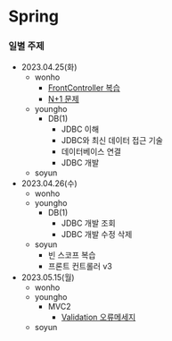 # Spring

### 일별 주제

- 2023.04.25(화)
  - wonho
    - [FrontController 복습](./wonho/FrontController/)
    - [N+1 문제](https://seoarc.tistory.com/81)
  - youngho
    - DB(1) 
      - JDBC 이해
      - JDBC와 최신 데이터 접근 기술
      - 데이터베이스 연결
      - JDBC 개발
  - soyun
- 2023.04.26(수)
  - wonho
  - youngho
    - DB(1)
      - JDBC 개발 조회
      - JDBC 개발 수정 삭제
  - soyun
    - 빈 스코프 복습
    - 프론트 컨트롤러 v3 
- 2023.05.15(월)
  - wonho
  - youngho
    - MVC2
      - [Validation 오류메세지](./youngho/MVC2/Validation/Validation.md)
  - soyun

